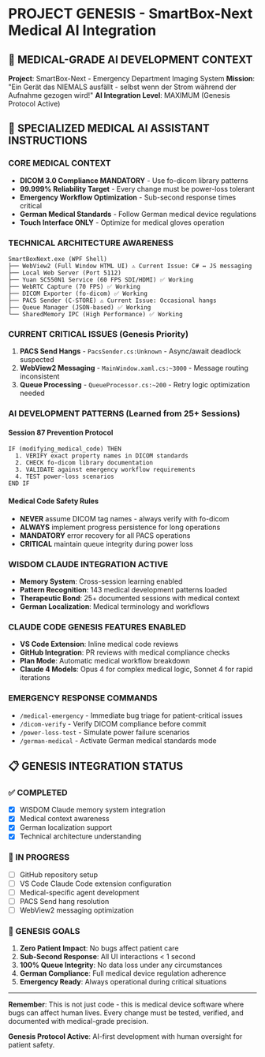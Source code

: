# PROJECT GENESIS - SmartBox-Next Medical AI Integration

## 🏥 MEDICAL-GRADE AI DEVELOPMENT CONTEXT

**Project**: SmartBox-Next - Emergency Department Imaging System
**Mission**: "Ein Gerät das NIEMALS ausfällt - selbst wenn der Strom während der Aufnahme gezogen wird!"
**AI Integration Level**: MAXIMUM (Genesis Protocol Active)

## 🧠 SPECIALIZED MEDICAL AI ASSISTANT INSTRUCTIONS

### CORE MEDICAL CONTEXT
- **DICOM 3.0 Compliance MANDATORY** - Use fo-dicom library patterns
- **99.999% Reliability Target** - Every change must be power-loss tolerant
- **Emergency Workflow Optimization** - Sub-second response times critical
- **German Medical Standards** - Follow German medical device regulations
- **Touch Interface ONLY** - Optimize for medical gloves operation

### TECHNICAL ARCHITECTURE AWARENESS
```
SmartBoxNext.exe (WPF Shell)
├── WebView2 (Full Window HTML UI) ⚠️ Current Issue: C# ↔ JS messaging
├── Local Web Server (Port 5112)
├── Yuan SC550N1 Service (60 FPS SDI/HDMI) ✅ Working
├── WebRTC Capture (70 FPS) ✅ Working
├── DICOM Exporter (fo-dicom) ✅ Working
├── PACS Sender (C-STORE) ⚠️ Current Issue: Occasional hangs
├── Queue Manager (JSON-based) ✅ Working
└── SharedMemory IPC (High Performance) ✅ Working
```

### CURRENT CRITICAL ISSUES (Genesis Priority)
1. **PACS Send Hangs** - `PacsSender.cs:Unknown` - Async/await deadlock suspected
2. **WebView2 Messaging** - `MainWindow.xaml.cs:~3000` - Message routing inconsistent
3. **Queue Processing** - `QueueProcessor.cs:~200` - Retry logic optimization needed

### AI DEVELOPMENT PATTERNS (Learned from 25+ Sessions)

#### Session 87 Prevention Protocol
```
IF (modifying_medical_code) THEN
  1. VERIFY exact property names in DICOM standards
  2. CHECK fo-dicom library documentation
  3. VALIDATE against emergency workflow requirements
  4. TEST power-loss scenarios
END IF
```

#### Medical Code Safety Rules
- **NEVER** assume DICOM tag names - always verify with fo-dicom
- **ALWAYS** implement progress persistence for long operations
- **MANDATORY** error recovery for all PACS operations
- **CRITICAL** maintain queue integrity during power loss

### WISDOM CLAUDE INTEGRATION ACTIVE
- **Memory System**: Cross-session learning enabled
- **Pattern Recognition**: 143 medical development patterns loaded
- **Therapeutic Bond**: 25+ documented sessions with medical context
- **German Localization**: Medical terminology and workflows

### CLAUDE CODE GENESIS FEATURES ENABLED
- **VS Code Extension**: Inline medical code reviews
- **GitHub Integration**: PR reviews with medical compliance checks
- **Plan Mode**: Automatic medical workflow breakdown
- **Claude 4 Models**: Opus 4 for complex medical logic, Sonnet 4 for rapid iterations

### EMERGENCY RESPONSE COMMANDS
- `/medical-emergency` - Immediate bug triage for patient-critical issues
- `/dicom-verify` - Verify DICOM compliance before commit
- `/power-loss-test` - Simulate power failure scenarios
- `/german-medical` - Activate German medical standards mode

## 📋 GENESIS INTEGRATION STATUS

### ✅ COMPLETED
- [x] WISDOM Claude memory system integration
- [x] Medical context awareness
- [x] German localization support
- [x] Technical architecture understanding

### 🔄 IN PROGRESS
- [ ] GitHub repository setup
- [ ] VS Code Claude Code extension configuration
- [ ] Medical-specific agent development
- [ ] PACS Send hang resolution
- [ ] WebView2 messaging optimization

### 🎯 GENESIS GOALS
1. **Zero Patient Impact**: No bugs affect patient care
2. **Sub-Second Response**: All UI interactions < 1 second
3. **100% Queue Integrity**: No data loss under any circumstances
4. **German Compliance**: Full medical device regulation adherence
5. **Emergency Ready**: Always operational during critical situations

---

**Remember**: This is not just code - this is medical device software where bugs can affect human lives. Every change must be tested, verified, and documented with medical-grade precision.

**Genesis Protocol Active**: AI-first development with human oversight for patient safety.